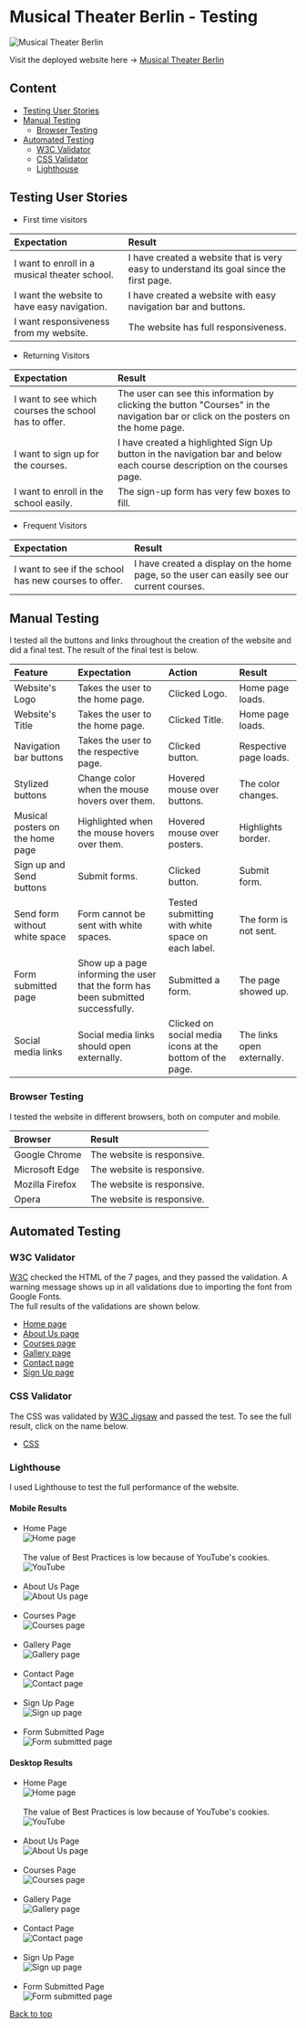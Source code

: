 # Musical Theater Berlin - Testing

![Musical Theater Berlin](documentation/am-i-responsive.png)

Visit the deployed website here → [Musical Theater Berlin](https://enniovilla.github.io/project-1-ci/)

## Content

* [Testing User Stories](#testing-user-stories)
* [Manual Testing](#manual-testing)
    * [Browser Testing](#browser-testing)
* [Automated Testing](#automated-testing)
    * [W3C Validator](#w3c-validator)
    * [CSS Validator](#css-validator)
    * [Lighthouse](#lighthouse)

## Testing User Stories

- First time visitors

| Expectation | Result |
| :--- | :--- |
| I want to enroll in a musical theater school. | I have created a website that is very easy to understand its goal since the first page. |
| I want the website to have easy navigation. | I have created a website with easy navigation bar and buttons. |
| I want responsiveness from my website. | The website has full responsiveness. |

- Returning Visitors

| Expectation | Result |
| :--- | :--- |
| I want to see which courses the school has to offer. | The user can see this information by clicking the button "Courses" in the navigation bar or click on the posters on the home page. |
| I want to sign up for the courses. | I have created a highlighted Sign Up button in the navigation bar and below each course description on the courses page. |
| I want to enroll in the school easily. | The sign-up form has very few boxes to fill. |

- Frequent Visitors

| Expectation | Result |
| :--- | :--- |
| I want to see if the school has new courses to offer. | I have created a display on the home page, so the user can easily see our current courses. |

## Manual Testing

I tested all the buttons and links throughout the creation of the website and did a final test. The result of the final test is below.

| Feature | Expectation | Action | Result |
| :--- | :--- | :--- | :--- |
| Website's Logo | Takes the user to the home page. | Clicked Logo. | Home page loads. |
| Website's Title | Takes the user to the home page. | Clicked Title. | Home page loads. |
| Navigation bar buttons | Takes the user to the respective page. | Clicked button. | Respective page loads. |
| Stylized buttons | Change color when the mouse hovers over them.| Hovered mouse over buttons. | The color changes. |
| Musical posters on the home page | Highlighted when the mouse hovers over them. | Hovered mouse over posters. | Highlights border. |
| Sign up and Send buttons | Submit forms. | Clicked button. | Submit form. |
| Send form without white space | Form cannot be sent with white spaces. | Tested submitting with white space on each label. | The form is not sent. |
| Form submitted page | Show up a page informing the user that the form has been submitted successfully. | Submitted a form. | The page showed up. |
| Social media links | Social media links should open externally. | Clicked on social media icons at the bottom of the page. | The links open externally. |

### Browser Testing

I tested the website in different browsers, both on computer and mobile.

| Browser | Result |
| :--- | :--- |
| Google Chrome | The website is responsive. |
| Microsoft Edge | The website is responsive. |
| Mozilla Firefox | The website is responsive. |
| Opera | The website is responsive. |

## Automated Testing

### W3C Validator
[W3C](https://validator.w3.org/) checked the HTML of the 7 pages, and they passed the validation. A warning message shows up in all validations due to importing the font from Google Fonts. <br>The full results of the validations are shown below.
- [Home page](documentation/testing/index.pdf)
- [About Us page](documentation/testing/about-us.pdf)
- [Courses page](documentation/testing/courses.pdf)
- [Gallery page](documentation/testing/gallery.pdf)
- [Contact page](documentation/testing/contact.pdf)
- [Sign Up page](documentation/testing/signup.pdf)

### CSS Validator
The CSS was validated by [W3C Jigsaw](https://jigsaw.w3.org/css-validator/) and passed the test. To see the full result, click on the name below.
- [CSS](documentation/testing/css-validation.pdf)

### Lighthouse

I used Lighthouse to test the full performance of the website.

#### Mobile Results

- Home Page<br>
![Home page](documentation/lighthouse/mobile-home.png)<br><br>
The value of Best Practices is low because of YouTube's cookies.<br>
![YouTube](documentation/lighthouse/cookies.png)<br><br>
- About Us Page<br>
![About Us page](documentation/lighthouse/mobile-about-us.png)<br><br>
- Courses Page<br>
![Courses page](documentation/lighthouse/mobile-courses.png)<br><br>
- Gallery Page<br>
![Gallery page](documentation/lighthouse/mobile-gallery.png)<br><br>
- Contact Page<br>
![Contact page](documentation/lighthouse/mobile-contact.png)<br><br>
- Sign Up Page<br>
![Sign up page](documentation/lighthouse/mobile-sign-up.png)<br><br>
- Form Submitted Page<br>
![Form submitted page](documentation/lighthouse/mobile-form-submitted.png)<br>

#### Desktop Results

- Home Page<br>
![Home page](documentation/lighthouse/desktop-home.png)<br><br>
The value of Best Practices is low because of YouTube's cookies.<br>
![YouTube](documentation/lighthouse/cookies.png)<br><br>
- About Us Page<br>
![About Us page](documentation/lighthouse/desktop-about-us.png)<br><br>
- Courses Page<br>
![Courses page](documentation/lighthouse/desktop-courses.png)<br><br>
- Gallery Page<br>
![Gallery page](documentation/lighthouse/desktop-gallery.png)<br><br>
- Contact Page<br>
![Contact page](documentation/lighthouse/desktop-contact.png)<br><br>
- Sign Up Page<br>
![Sign up page](documentation/lighthouse/desktop-sign-up.png)<br><br>
- Form Submitted Page<br>
![Form submitted page](documentation/lighthouse/desktop-form-submitted.png)<br>

[Back to top](<#content>)